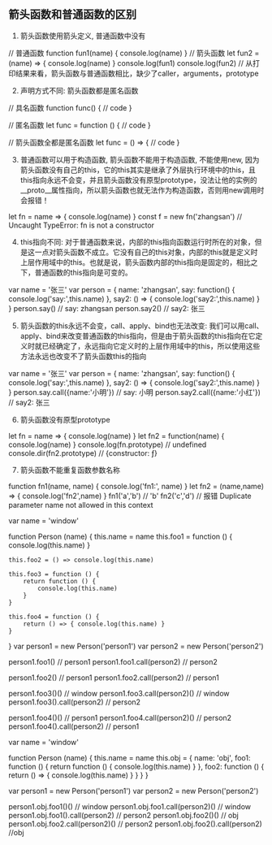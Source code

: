 ## 箭头函数和普通函数的区别

1. 箭头函数使用箭头定义, 普通函数中没有

// 普通函数
function fun1(name) {
  console.log(name)
}
// 箭头函数
let fun2 = (name) => {
  console.log(name)
}
console.log(fun1)
console.log(fun2) // 从打印结果来看，箭头函数与普通函数相比，缺少了caller，arguments，prototype


2. 声明方式不同: 箭头函数都是匿名函数

// 具名函数
function func() {
  // code
}
 
// 匿名函数
let func = function () {
  // code
}

// 箭头函数全都是匿名函数
let func = () => {
  // code
}

3. 普通函数可以用于构造函数, 箭头函数不能用于构造函数, 不能使用new, 因为箭头函数没有自己的this，它的this其实是继承了外层执行环境中的this，且this指向永远不会变，并且箭头函数没有原型prototype，没法让他的实例的__proto__属性指向，所以箭头函数也就无法作为构造函数，否则用new调用时会报错！

let fn = name => {
    console.log(name)
}
const f = new fn('zhangsan') // Uncaught TypeError: fn is not a constructor

4. this指向不同: 对于普通函数来说，内部的this指向函数运行时所在的对象，但是这一点对箭头函数不成立。它没有自己的this对象，内部的this就是定义时上层作用域中的this。也就是说，箭头函数内部的this指向是固定的，相比之下，普通函数的this指向是可变的。

var name = '张三'
var person = {
    name: 'zhangsan',
    say: function() {
        console.log('say:',this.name)
    },
    say2: () => {
        console.log('say2:',this.name)
    }
}
person.say() // say: zhangsan
person.say2() // say2: 张三

5. 箭头函数的this永远不会变，call、apply、bind也无法改变: 我们可以用call、apply、bind来改变普通函数的this指向，但是由于箭头函数的this指向在它定义时就已经确定了，永远指向它定义时的上层作用域中的this，所以使用这些方法永远也改变不了箭头函数this的指向

var name = '张三'
var person = {
    name: 'zhangsan',
    say: function() {
        console.log('say:',this.name)
    },
    say2: () => {
        console.log('say2:',this.name)
    }
}
person.say.call({name:'小明'}) // say: 小明
person.say2.call({name:'小红'}) // say2: 张三

6. 箭头函数没有原型prototype

let fn = name => {
    console.log(name)
}
let fn2 = function(name) {
    console.log(name)
}
console.log(fn.prototype) // undefined
console.dir(fn2.prototype) // {constructor: ƒ}

7. 箭头函数不能重复函数参数名称

function fn1(name, name) {
    console.log('fn1:', name)
}
let fn2 = (name,name) => {
    console.log('fn2',name)
}
fn1('a','b') // 'b'
fn2('c','d') // 报错 Duplicate parameter name not allowed in this context


var name = 'window'

function Person (name) {
    this.name = name
    this.foo1 = function () {
        console.log(this.name)
    }

    this.foo2 = () => console.log(this.name)

    this.foo3 = function () {
        return function () {
            console.log(this.name)
        }
    }

    this.foo4 = function () {
        return () => { console.log(this.name) }
    }
}
var person1 = new Person('person1')
var person2 = new Person('person2')

person1.foo1() // person1
person1.foo1.call(person2) // person2

person1.foo2() // person1
person1.foo2.call(person2) // person1

person1.foo3()() // window
person1.foo3.call(person2)() // window
person1.foo3().call(person2) // person2

person1.foo4()() // person1
person1.foo4.call(person2)() // person2
person1.foo4().call(person2) // person1


var name = 'window'

function Person (name) {
    this.name = name
    this.obj = {
        name: 'obj',
        foo1: function () {
            return function () {
                console.log(this.name)
            }
        },
        foo2: function () {
            return () => {
                console.log(this.name)
            }
        }
    }
}

var person1 = new Person('person1')
var person2 = new Person('person2')

person1.obj.foo1()() // window
person1.obj.foo1.call(person2)() // window
person1.obj.foo1().call(person2) // person2
person1.obj.foo2()() // obj
person1.obj.foo2.call(person2)() // person2
person1.obj.foo2().call(person2) //obj